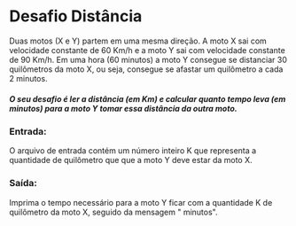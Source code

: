 <h1>Desafio Distância</h1>
Duas motos (X e Y) partem em uma mesma direção. A moto X sai com velocidade
constante de 60 Km/h e a moto Y sai com velocidade constante de 90 Km/h.
Em uma hora (60 minutos) a moto Y consegue se distanciar 30 quilômetros da
moto X, ou seja, consegue se afastar um quilômetro a cada 2 minutos.
<h5>O seu desafio é ler a distância (em Km) e calcular quanto tempo leva
(em minutos) para a moto Y tomar essa distância da outra moto.</h5>
<h3>Entrada:</h3>
O arquivo de entrada contém um número inteiro K que representa a quantidade
de quilômetro que que a moto Y deve estar da moto X.
<h3>Saída:</h3>
Imprima o tempo necessário para a moto Y ficar com a quantidade K de
quilômetro da moto X, seguido da mensagem " minutos".
